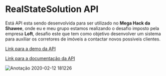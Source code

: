 # RealStateSolution API
Está API esta sendo desenvolvida para ser utilizado no __Mega Hack da Shawee__, onde eu e meu grupo estamos realizando o desafio imposto pela empresa __Loft__, desafio este que tem como objetivo desenvolver um sistema para auxiliar os corretores de imóveis a contactar novos possiveis clientes.

[Link para a demo da API](https://realstatesolution.herokuapp.com/)

[Link para a documentação da API](https://realstatesolution.herokuapp.com/api-docs/)

![Anotação 2020-02-12 181226](https://user-images.githubusercontent.com/28025814/74377720-46341000-4dc3-11ea-99b9-ae6712793cf9.png)
